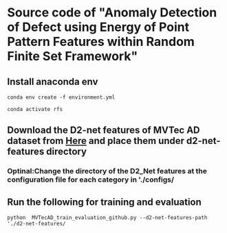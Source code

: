# Source code of "Anomaly Detection of Defect using Energy of Point Pattern Features within Random Finite Set Framework"

## Install anaconda env
```conda env create -f environment.yml```


```conda activate rfs```

## Download the D2-net features of MVTec AD dataset from [Here](https://drive.google.com/file/d/1VfY_8HXRwi8_UeTwHrpq6-2lPxrZ6JB_/view?usp=sharing) and place them under d2-net-features directory


### Optinal:Change the directory of the D2_Net features at the configuration file for each category in './configs/


## Run the following for training and evaluation 

```python  MVTecAD_train_evaluation_github.py --d2-net-features-path './d2-net-features/```
